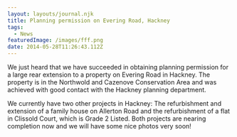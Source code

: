 ```yaml
---
layout: layouts/journal.njk
title: Planning permission on Evering Road, Hackney
tags:
  - News
featuredImage: /images/fff.png
date: 2014-05-28T11:26:43.112Z
---
```

We just heard that we have succeeded in obtaining planning permission for a large rear extension to a property on Evering Road in Hackney. The property is in the Northwold and Cazenove Conservation Area and was achieved with good contact with the Hackney planning department.

We currently have two other projects in Hackney: The refurbishment and extension of a family house on Allerton Road and the refurbishment of a flat in Clissold Court, which is Grade 2 Listed. Both projects are nearing completion now and we will have some nice photos very soon!